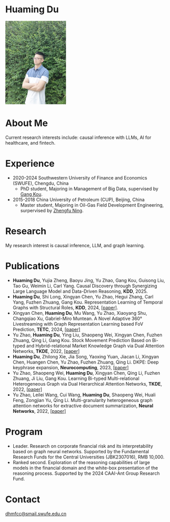 # Huaming Du

<img width="190" height="260" src="https://github.com/trytodoit227/dhm/blob/master/pig.jpg"/>

# About Me

Current research interests include: causal inference with LLMs, AI for healthcare, and fintech.
 
# Experience
- 2020-2024 Southwestern University of Finance and Economics (SWUFE), Chengdu, China
    - PhD student, Majoring in Management of Big Data, supervised by [Gang Kou][7].
- 2015-2018 China University of Petroleum (CUP), Beijing, China
    - Master student, Majoring in Oil-Gas Field Development Engineering, surpervised by [Zhengfu Ning][8].
 
# Research

My research interest is causal inference, LLM, and graph learning.

# Publications
- **Huaming Du**, Yujia Zheng, Baoyu Jing, Yu Zhao, Gang Kou, Guisong Liu, Tao Gu, Weimin Li, Carl Yang. 
  Causal Discovery through Synergizing Large Language Model and Data-Driven Reasoning, **KDD**, 2025.
- **Huaming Du**, Shi Long, Xingyan Chen, Yu Zhao, Hegui Zhang, Carl Yang, Fuzhen Zhuang, Gang Kou. 
  Representation Learning of Temporal Graphs with Structural Roles, **KDD**, 2024, [[paper]][1].
- Xingyan Chen, **Huaming Du**, Mu Wang, Yu Zhao, Xiaoyang Shu, Changqiao Xu, Gabriel-Miro Muntean.
  A Novel Adaptive 360° Livestreaming with Graph Representation Learning based FoV Prediction, **TETC**, 2024, [[paper]][2]
- Yu Zhao, **Huaming Du**, Ying Liu, Shaopeng Wei, Xingyan Chen, Fuzhen Zhuang, Qing Li, Gang Kou. 
  Stock Movement Prediction Based on Bi-typed and Hybrid-relational Market Knowledge Graph via Dual Attention Networks, **TKDE**, 2022, [[paper]][3]
- **Huaming Du**, Zhilong Xie, Jia Song, Yaoxing Yuan, Jiacan Li, Xingyan Chen, Huangen Chen, Yu Zhao, Fuzhen Zhuang, Qing Li. 
  DKPE: Deep keyphrase expansion, **Neurocomputing**, 2023, [[paper]][4]
- Yu Zhao, Shaopeng Wei, **Huaming Du**, Xingyan Chen, Qing Li, Fuzhen Zhuang, Ji Liu, Gang Kou. 
  Learning Bi-typed Multi-relational Heterogeneous Graph via Dual Hierarchical Attention Networks, **TKDE**, 2022, [[paper]][5]
- Yu Zhao, Leilei Wang, Cui Wang, **Huaming Du**, Shaopeng Wei, Huali Feng, Zongjian Yu, Qing Li. 
  Multi-granularity heterogeneous graph attention networks for extractive document summarization, **Neural Networks**, 2022, [[paper]][6]

# Program
- Leader. Research on corporate financial risk and its interpretability based on graph neural networks.
  Supported by the Fundamental Research Funds for the Central Universities (JBK2307016), RMB 10,000.
- Ranked second. Exploration of the reasoning capabilities of large models in the financial domain and the white-box presentation of the reasoning process. Supported by the 2024 CAAI-Ant Group Research Fund.


# Contact
dhmfcc@smail.swufe.edu.cn

[1]: https://www.cs.emory.edu/~jyang71/files/rtgcn.pdf
[2]: https://ieeexplore.ieee.org/abstract/document/10633261
[3]: https://ieeenew.66557.net/abstract/document/9942340
[4]: https://www-sciencedirect-com-ssl.3178.top/science/article/pii/S0925231223013000
[5]: https://ieeenew.66557.net/abstract/document/9954185
[6]: https://www-sciencedirect-com-ssl.3178.top/science/article/pii/S0893608022003215
[7]: https://scholar.google.com/citations?hl=zh-CN&user=dRL7HngAAAAJ
[8]: https://www.cup.edu.cn/oil/jsdw/yqtkfgcx/135296.htm
[9]: https://scholar.google.com.hk/citations?user=mOINlwcAAAAJ&hl=zh-CN&oi=ao
